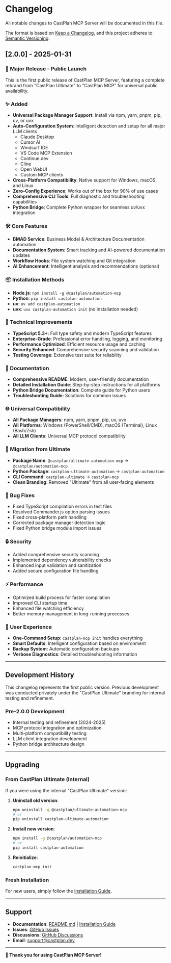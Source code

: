 # Changelog

All notable changes to CastPlan MCP Server will be documented in this file.

The format is based on [Keep a Changelog](https://keepachangelog.com/en/1.0.0/),
and this project adheres to [Semantic Versioning](https://semver.org/spec/v2.0.0.html).

## [2.0.0] - 2025-01-31

### 🚀 Major Release - Public Launch

This is the first public release of CastPlan MCP Server, featuring a complete rebrand from "CastPlan Ultimate" to "CastPlan MCP" for universal public availability.

### ✨ Added
- **Universal Package Manager Support**: Install via npm, yarn, pnpm, pip, uv, or uvx
- **Auto-Configuration System**: Intelligent detection and setup for all major LLM clients
  - Claude Desktop
  - Cursor AI
  - Windsurf IDE
  - VS Code MCP Extension
  - Continue.dev
  - Cline
  - Open WebUI
  - Custom MCP clients
- **Cross-Platform Compatibility**: Native support for Windows, macOS, and Linux
- **Zero-Config Experience**: Works out of the box for 90% of use cases
- **Comprehensive CLI Tools**: Full diagnostic and troubleshooting capabilities
- **Python Bridge**: Complete Python wrapper for seamless uv/uvx integration

### 🛠️ Core Features
- **BMAD Service**: Business Model & Architecture Documentation automation
- **Documentation System**: Smart tracking and AI-powered documentation updates
- **Workflow Hooks**: File system watching and Git integration
- **AI Enhancement**: Intelligent analysis and recommendations (optional)

### 📦 Installation Methods
- **Node.js**: `npm install -g @castplan/automation-mcp`
- **Python**: `pip install castplan-automation`
- **uv**: `uv add castplan-automation`
- **uvx**: `uvx castplan-automation init` (no installation needed)

### 🔧 Technical Improvements
- **TypeScript 5.3+**: Full type safety and modern TypeScript features
- **Enterprise-Grade**: Professional error handling, logging, and monitoring
- **Performance Optimized**: Efficient resource usage and caching
- **Security Enhanced**: Comprehensive security scanning and validation
- **Testing Coverage**: Extensive test suite for reliability

### 📖 Documentation
- **Comprehensive README**: Modern, user-friendly documentation
- **Detailed Installation Guide**: Step-by-step instructions for all platforms
- **Python Bridge Documentation**: Complete guide for Python users
- **Troubleshooting Guide**: Solutions for common issues

### 🌐 Universal Compatibility
- **All Package Managers**: npm, yarn, pnpm, pip, uv, uvx
- **All Platforms**: Windows (PowerShell/CMD), macOS (Terminal), Linux (Bash/Zsh)
- **All LLM Clients**: Universal MCP protocol compatibility

### 🔄 Migration from Ultimate
- **Package Name**: `@castplan/ultimate-automation-mcp` → `@castplan/automation-mcp`
- **Python Package**: `castplan-ultimate-automation` → `castplan-automation`
- **CLI Command**: `castplan-ultimate` → `castplan-mcp`
- **Clean Branding**: Removed "Ultimate" from all user-facing elements

### 🐛 Bug Fixes
- Fixed TypeScript compilation errors in test files
- Resolved Commander.js option parsing issues
- Fixed cross-platform path handling
- Corrected package manager detection logic
- Fixed Python bridge module import issues

### 🔒 Security
- Added comprehensive security scanning
- Implemented dependency vulnerability checks
- Enhanced input validation and sanitization
- Added secure configuration file handling

### ⚡ Performance
- Optimized build process for faster compilation
- Improved CLI startup time
- Enhanced file watching efficiency
- Better memory management in long-running processes

### 📱 User Experience
- **One-Command Setup**: `castplan-mcp init` handles everything
- **Smart Defaults**: Intelligent configuration based on environment
- **Backup System**: Automatic configuration backups
- **Verbose Diagnostics**: Detailed troubleshooting information

---

## Development History

This changelog represents the first public version. Previous development was conducted privately under the "CastPlan Ultimate" branding for internal testing and refinement.

### Pre-2.0.0 Development
- Internal testing and refinement (2024-2025)
- MCP protocol integration and optimization
- Multi-platform compatibility testing
- LLM client integration development
- Python bridge architecture design

---

## Upgrading

### From CastPlan Ultimate (Internal)
If you were using the internal "CastPlan Ultimate" version:

1. **Uninstall old version**:
   ```bash
   npm uninstall -g @castplan/ultimate-automation-mcp
   # or
   pip uninstall castplan-ultimate-automation
   ```

2. **Install new version**:
   ```bash
   npm install -g @castplan/automation-mcp
   # or
   pip install castplan-automation
   ```

3. **Reinitialize**:
   ```bash
   castplan-mcp init
   ```

### Fresh Installation
For new users, simply follow the [Installation Guide](INSTALLATION.md).

---

## Support

- **Documentation**: [README.md](README.md) | [Installation Guide](INSTALLATION.md)
- **Issues**: [GitHub Issues](https://github.com/castplan/automation-mcp/issues)
- **Discussions**: [GitHub Discussions](https://github.com/castplan/automation-mcp/discussions)
- **Email**: [support@castplan.dev](mailto:support@castplan.dev)

---

**🚀 Thank you for using CastPlan MCP Server!**